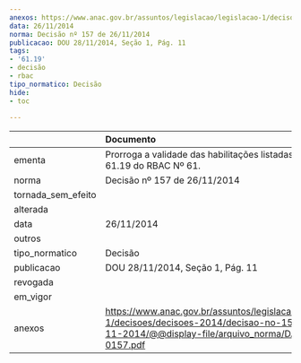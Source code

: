 ```yaml
---
anexos: https://www.anac.gov.br/assuntos/legislacao/legislacao-1/decisoes/decisoes-2014/decisao-no-157-de-26-11-2014/@@display-file/arquivo_norma/DA2014-0157.pdf
data: 26/11/2014
norma: Decisão nº 157 de 26/11/2014
publicacao: DOU 28/11/2014, Seção 1, Pág. 11
tags:
- '61.19'
- decisão
- rbac
tipo_normatico: Decisão
hide: 
- toc 
 
---
```


|                    | Documento                                                                                                                                                 |
|:-------------------|:----------------------------------------------------------------------------------------------------------------------------------------------------------|
| ementa             | Prorroga a validade das habilitações listadas na seção 61.19 do RBAC Nº 61.                                                                               |
| norma              | Decisão nº 157 de 26/11/2014                                                                                                                              |
| tornada_sem_efeito |                                                                                                                                                           |
| alterada           |                                                                                                                                                           |
| data               | 26/11/2014                                                                                                                                                |
| outros             |                                                                                                                                                           |
| tipo_normatico     | Decisão                                                                                                                                                   |
| publicacao         | DOU 28/11/2014, Seção 1, Pág. 11                                                                                                                          |
| revogada           |                                                                                                                                                           |
| em_vigor           |                                                                                                                                                           |
| anexos             | https://www.anac.gov.br/assuntos/legislacao/legislacao-1/decisoes/decisoes-2014/decisao-no-157-de-26-11-2014/@@display-file/arquivo_norma/DA2014-0157.pdf |